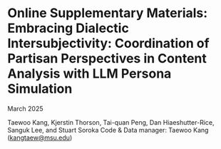# Online Supplementary Materials: Embracing Dialectic Intersubjectivity: Coordination of Partisan Perspectives in Content Analysis with LLM Persona Simulation

March 2025

Taewoo Kang, Kjerstin Thorson, Tai-quan Peng, Dan Hiaeshutter-Rice, Sanguk Lee, and Stuart Soroka
Code & Data manager: Taewoo Kang (kangtaew@msu.edu)

